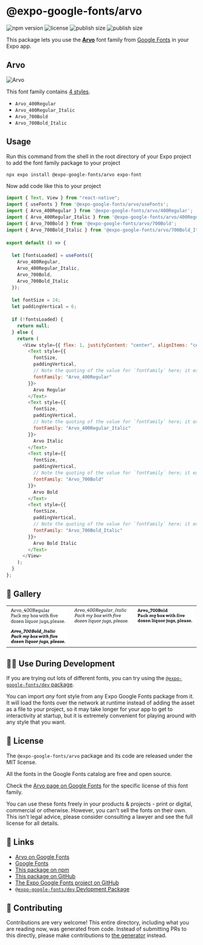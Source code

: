 # @expo-google-fonts/arvo

![npm version](https://flat.badgen.net/npm/v/@expo-google-fonts/arvo)
![license](https://flat.badgen.net/github/license/expo/google-fonts)
![publish size](https://flat.badgen.net/packagephobia/install/@expo-google-fonts/arvo)
![publish size](https://flat.badgen.net/packagephobia/publish/@expo-google-fonts/arvo)

This package lets you use the [**Arvo**](https://fonts.google.com/specimen/Arvo) font family from [Google Fonts](https://fonts.google.com/) in your Expo app.

## Arvo

![Arvo](./font-family.png)

This font family contains [4 styles](#-gallery).

- `Arvo_400Regular`
- `Arvo_400Regular_Italic`
- `Arvo_700Bold`
- `Arvo_700Bold_Italic`

## Usage

Run this command from the shell in the root directory of your Expo project to add the font family package to your project

```sh
npx expo install @expo-google-fonts/arvo expo-font
```

Now add code like this to your project

```js
import { Text, View } from "react-native";
import { useFonts } from '@expo-google-fonts/arvo/useFonts';
import { Arvo_400Regular } from '@expo-google-fonts/arvo/400Regular';
import { Arvo_400Regular_Italic } from '@expo-google-fonts/arvo/400Regular_Italic';
import { Arvo_700Bold } from '@expo-google-fonts/arvo/700Bold';
import { Arvo_700Bold_Italic } from '@expo-google-fonts/arvo/700Bold_Italic';

export default () => {

  let [fontsLoaded] = useFonts({
    Arvo_400Regular, 
    Arvo_400Regular_Italic, 
    Arvo_700Bold, 
    Arvo_700Bold_Italic
  });

  let fontSize = 24;
  let paddingVertical = 6;

  if (!fontsLoaded) {
    return null;
  } else {
    return (
      <View style={{ flex: 1, justifyContent: "center", alignItems: "center" }}>
        <Text style={{
          fontSize,
          paddingVertical,
          // Note the quoting of the value for `fontFamily` here; it expects a string!
          fontFamily: "Arvo_400Regular"
        }}>
          Arvo Regular
        </Text>
        <Text style={{
          fontSize,
          paddingVertical,
          // Note the quoting of the value for `fontFamily` here; it expects a string!
          fontFamily: "Arvo_400Regular_Italic"
        }}>
          Arvo Italic
        </Text>
        <Text style={{
          fontSize,
          paddingVertical,
          // Note the quoting of the value for `fontFamily` here; it expects a string!
          fontFamily: "Arvo_700Bold"
        }}>
          Arvo Bold
        </Text>
        <Text style={{
          fontSize,
          paddingVertical,
          // Note the quoting of the value for `fontFamily` here; it expects a string!
          fontFamily: "Arvo_700Bold_Italic"
        }}>
          Arvo Bold Italic
        </Text>
      </View>
    );
  }
};
```

## 🔡 Gallery


||||
|-|-|-|
|![Arvo_400Regular](./400Regular/Arvo_400Regular.ttf.png)|![Arvo_400Regular_Italic](./400Regular_Italic/Arvo_400Regular_Italic.ttf.png)|![Arvo_700Bold](./700Bold/Arvo_700Bold.ttf.png)||
|![Arvo_700Bold_Italic](./700Bold_Italic/Arvo_700Bold_Italic.ttf.png)||||


## 👩‍💻 Use During Development

If you are trying out lots of different fonts, you can try using the [`@expo-google-fonts/dev` package](https://github.com/expo/google-fonts/tree/master/font-packages/dev#readme).

You can import _any_ font style from any Expo Google Fonts package from it. It will load the fonts over the network at runtime instead of adding the asset as a file to your project, so it may take longer for your app to get to interactivity at startup, but it is extremely convenient for playing around with any style that you want.


## 📖 License

The `@expo-google-fonts/arvo` package and its code are released under the MIT license.

All the fonts in the Google Fonts catalog are free and open source.

Check the [Arvo page on Google Fonts](https://fonts.google.com/specimen/Arvo) for the specific license of this font family.

You can use these fonts freely in your products & projects - print or digital, commercial or otherwise. However, you can't sell the fonts on their own. This isn't legal advice, please consider consulting a lawyer and see the full license for all details.

## 🔗 Links

- [Arvo on Google Fonts](https://fonts.google.com/specimen/Arvo)
- [Google Fonts](https://fonts.google.com/)
- [This package on npm](https://www.npmjs.com/package/@expo-google-fonts/arvo)
- [This package on GitHub](https://github.com/expo/google-fonts/tree/master/font-packages/arvo)
- [The Expo Google Fonts project on GitHub](https://github.com/expo/google-fonts)
- [`@expo-google-fonts/dev` Devlopment Package](https://github.com/expo/google-fonts/tree/master/font-packages/dev)

## 🤝 Contributing

Contributions are very welcome! This entire directory, including what you are reading now, was generated from code. Instead of submitting PRs to this directly, please make contributions to [the generator](https://github.com/expo/google-fonts/tree/master/packages/generator) instead.
